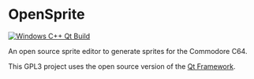 # OpenSprite

[![Windows C++ Qt Build](https://github.com/DarkLord79at/OpenSprite/actions/workflows/windows-build.yml/badge.svg)](https://github.com/DarkLord79at/OpenSprite/actions/workflows/windows-build.yml)

An open source sprite editor to generate sprites for the Commodore C64.

This GPL3 project uses the open source version of the [Qt Framework](https://download.qt.io).

